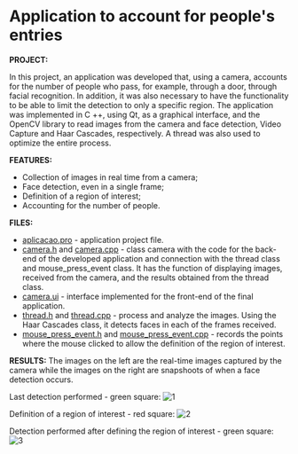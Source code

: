 # Application to account for people's entries

**PROJECT:** 

In this project, an application was developed that, using a camera, accounts for the number of people who pass, for example, through a door, through facial recognition. In addition, it was also necessary to have the functionality to be able to limit the detection to only a specific region. The application was implemented in C ++, using Qt, as a graphical interface, and the OpenCV library to read images from the camera and face detection, Video Capture and Haar Cascades, respectively. A thread was also used to optimize the entire process.

**FEATURES:** 

* Collection of images in real time from a camera;
* Face detection, even in a single frame;
* Definition of a region of interest;
* Accounting for the number of people.

**FILES:** 
* [aplicacao.pro](https://github.com/MiguelCastro3/Application-for-manual-segmentation/blob/master/aplicacao.pro) - application project file.
* [camera.h](https://github.com/MiguelCastro3/Application-to-account-for-people-s-entries/blob/master/camera.h) and [camera.cpp](https://github.com/MiguelCastro3/Application-to-account-for-people-s-entries/blob/master/camera.cpp) - class camera with the code for the back-end of the developed application and connection with the thread class and mouse_press_event class. It has the function of displaying images, received from the camera, and the results obtained from the thread class.
* [camera.ui](https://github.com/MiguelCastro3/Application-to-account-for-people-s-entries/blob/master/camera.ui) - interface implemented for the front-end of the final application.
* [thread.h](https://github.com/MiguelCastro3/Application-to-account-for-people-s-entries/blob/master/thread.h) and [thread.cpp](https://github.com/MiguelCastro3/Application-to-account-for-people-s-entries/blob/master/thread.cpp) - process and analyze the images. Using the Haar Cascades class, it detects faces in each of the frames received.
* [mouse_press_event.h](https://github.com/MiguelCastro3/Application-to-account-for-people-s-entries/blob/master/mouse_press_event.h) and [mouse_press_event.cpp](https://github.com/MiguelCastro3/Application-to-account-for-people-s-entries/blob/master/mouse_press_event.cpp) - records the points where the mouse clicked to allow the definition of the region of interest.


**RESULTS:** 
The images on the left are the real-time images captured by the camera while the images on the right are snapshoots of when a face detection occurs.

Last detection performed - green square:
![1](https://user-images.githubusercontent.com/66881028/85320486-0bea2600-b4bb-11ea-9574-d187ec2b1cd5.png)

Definition of a region of interest - red square:
![2](https://user-images.githubusercontent.com/66881028/85320489-0c82bc80-b4bb-11ea-890f-d72bb0834f45.png)

Detection performed after defining the region of interest - green square:
![3](https://user-images.githubusercontent.com/66881028/85320491-0d1b5300-b4bb-11ea-9188-c8f462505f26.png)
